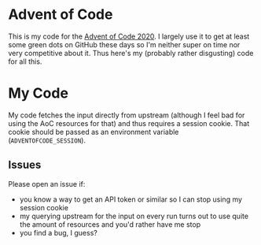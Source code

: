 # Advent of Code

This is my code for the [Advent of Code 2020](https://adventofcode.com/2020).
I largely use it to get at least some green dots on GitHub these days so I'm neither super on time nor very competitive about it.
Thus here's my (probably rather disgusting) code for all this.

# My Code

My code fetches the input directly from upstream (although I feel bad for using the AoC resources for that) and thus requires a session cookie.
That cookie should be passed as an environment variable (`ADVENTOFCODE_SESSION`).

## Issues

Please open an issue if:

- you know a way to get an API token or similar so I can stop using my session cookie
- my querying upstream for the input on every run turns out to use quite the amount of resources and you'd rather have me stop
- you find a bug, I guess?

